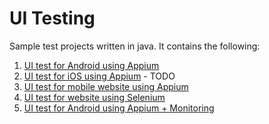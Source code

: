 UI Testing
==========

Sample test projects written in java. It contains the following:

1. [UI test for Android using Appium](android)
2. [UI test for iOS using Appium](iOS) - TODO
3. [UI test for mobile website using Appium](msite)
4. [UI test for website using Selenium](website)
5. [UI test for Android using Appium + Monitoring](monitoring)
